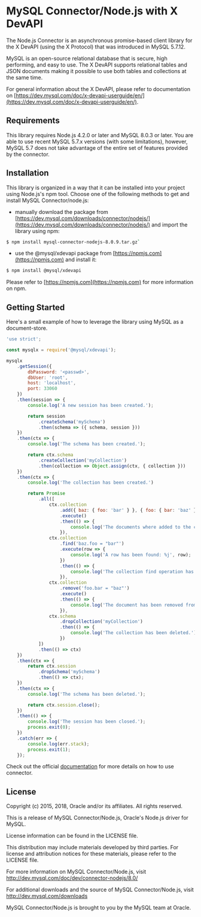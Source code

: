 # MySQL Connector/Node.js with X DevAPI

The Node.js Connector is an asynchronous promise-based client library for the X DevAPI (using the X Protocol) that was introduced in MySQL 5.7.12.

MySQL is an open-source relational database that is secure, high performing, and easy to use. The X DevAPI supports relational tables and JSON documents making it possible to use both tables and collections at the same time.

For general information about the X DevAPI, please refer to documentation on [https://dev.mysql.com/doc/x-devapi-userguide/en/](https://dev.mysql.com/doc/x-devapi-userguide/en/).

## Requirements

This library requires Node.js 4.2.0 or later and MySQL 8.0.3 or later. You are able to use recent MySQL 5.7.x versions (with some limitations), however, MySQL 5.7 does not take advantage of the entire set of features provided by the connector.

## Installation

This library is organized in a way that it can be installed into your project using Node.js's npm tool. Choose one of the following methods to get and install MySQL Connector/node.js:

* manually download the package from [https://dev.mysql.com/downloads/connector/nodejs/](https://dev.mysql.com/downloads/connector/nodejs/) and import the library using npm:
```sh
$ npm install mysql-connector-nodejs-8.0.9.tar.gz`
```
* use the @mysql/xdevapi package from [https://npmjs.com](https://npmjs.com) and install it:
```sh
$ npm install @mysql/xdevapi
```

Please refer to [https://npmjs.com](https://npmjs.com) for more information on npm.

## Getting Started

Here's a small example of how to leverage the library using MySQL as a document-store.

```js
'use strict';

const mysqlx = require('@mysql/xdevapi');

mysqlx
    .getSession({
        dbPassword: '<passwd>',
        dbUser: 'root',
        host: 'localhost',
        port: 33060
    })
    .then(session => {
        console.log('A new session has been created.');

        return session
            .createSchema('mySchema')
            .then(schema => ({ schema, session }))
    })
    .then(ctx => {
        console.log('The schema has been created.');

        return ctx.schema
            .createCollection('myCollection')
            .then(collection => Object.assign(ctx, { collection }))
    })
    .then(ctx => {
        console.log('The collection has been created.')

        return Promise
            .all([
                ctx.collection
                    .add({ baz: { foo: 'bar' } }, { foo: { bar: 'baz' } })
                    .execute()
                    .then(() => {
                        console.log('The documents where added to the collection.');
                    }),
                ctx.collection
                    .find('baz.foo = "bar"')
                    .execute(row => {
                        console.log('A row has been found: %j', row);
                    })
                    .then(() => {
                        console.log('The collection find operation has finished.');
                    }),
                ctx.collection
                    .remove('foo.bar = "baz"')
                    .execute()
                    .then(() => {
                        console.log('The document has been removed from the collection.');
                    }),
                ctx.schema
                    .dropCollection('myCollection')
                    .then(() => {
                        console.log('The collection has been deleted.');
                    })
            ])
            .then(() => ctx)
    })
    .then(ctx => {
        return ctx.session
            .dropSchema('mySchema')
            .then(() => ctx);
    })
    .then(ctx => {
        console.log('The schema has been deleted.');

        return ctx.session.close();
    })
    .then(() => {
        console.log('The session has been closed.');
        process.exit(0);
    })
    .catch(err => {
        console.log(err.stack);
        process.exit(1);
    });
```

Check out the official [documentation](https://dev.mysql.com/doc/dev/connector-nodejs/) for more details on how to use connector.

## License

Copyright (c) 2015, 2018, Oracle and/or its affiliates. All rights reserved.

This is a release of MySQL Connector/Node.js, Oracle's Node.js driver for MySQL.

License information can be found in the LICENSE file.

This distribution may include materials developed by third parties.
For license and attribution notices for these materials, please refer to the LICENSE file.

For more information on MySQL Connector/Node.js, visit
http://dev.mysql.com/doc/dev/connector-nodejs/8.0/

For additional downloads and the source of MySQL Connector/Node.js, visit
http://dev.mysql.com/downloads

MySQL Connector/Node.js is brought to you by the MySQL team at Oracle.
